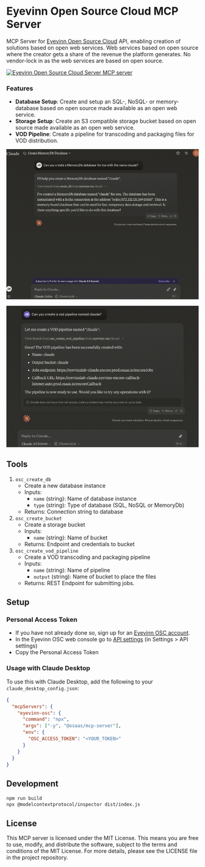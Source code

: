 # Eyevinn Open Source Cloud MCP Server

MCP Server for [Eyevinn Open Source Cloud](www.osaas.io) API, enabling creation of solutions based on open web services. Web services based on open source where the creator gets a share of the revenue the platform generates. No vendor-lock in as the web services are based on open source.

<a href="https://glama.ai/mcp/servers/ku9s6ow21e"><img width="380" height="200" src="https://glama.ai/mcp/servers/ku9s6ow21e/badge" alt="Eyevinn Open Source Cloud Server MCP server" /></a>

### Features

- **Database Setup**: Create and setup an SQL-, NoSQL- or memory-database based on open source made available as an open web service.
- **Storage Setup**: Create an S3 compatible storage bucket based on open source made available as an open web service.
- **VOD Pipeline**: Create a pipeline for transcoding and packaging files for VOD distribution.

![screenshot](screenshot.png)

![screenshot-vod](screenshot-vod.png)

## Tools

1. `osc_create_db`
   - Create a new database instance
   - Inputs:
     - `name` (string): Name of database instance
     - `type` (string): Type of database (SQL, NoSQL or MemoryDb)
   - Returns: Connection string to database
2. `osc_create_bucket`
   - Create a storage bucket
   - Inputs:
     - `name` (string): Name of bucket
   - Returns: Endpoint and credentials to bucket
3. `osc_create_vod_pipeline`
   - Create a VOD transcoding and packaging pipeline
   - Inputs:
     - `name` (string): Name of pipeline
     - `output` (string): Name of bucket to place the files
   - Returns: REST Endpoint for submitting jobs.

## Setup

### Personal Access Token

- If you have not already done so, sign up for an [Eyevinn OSC account](https://app.osaas.io).
- In the Eyevinn OSC web console go to [API settings](https://app.osaas.io/dashboard/settings/api) (in Settings > API settings)
- Copy the Personal Access Token

### Usage with Claude Desktop

To use this with Claude Desktop, add the following to your `claude_desktop_config.json`:

```json
{
  "mcpServers": {
    "eyevinn-osc": {
      "command": "npx",
      "args": ["-y", "@osaas/mcp-server"],
      "env": {
        "OSC_ACCESS_TOKEN": "<YOUR_TOKEN>"
      }
    }
  }
}
```

## Development

```
npm run build
npx @modelcontextprotocol/inspector dist/index.js
```

## License

This MCP server is licensed under the MIT License. This means you are free to use, modify, and distribute the software, subject to the terms and conditions of the MIT License. For more details, please see the LICENSE file in the project repository.
